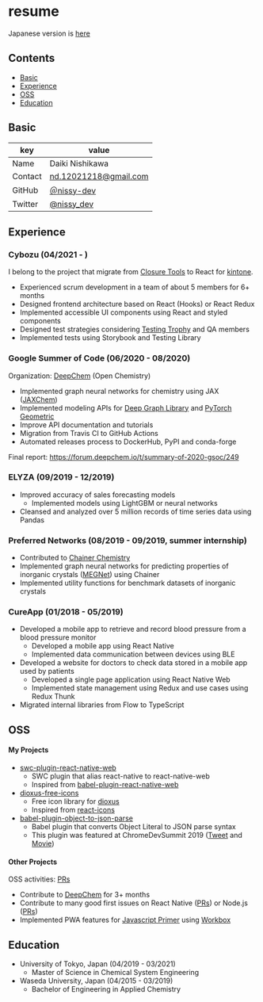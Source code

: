 # resume

Japanese version is [here](/README-ja.md)

## Contents

- [Basic](#Basic)
- [Experience](#Experience)
- [OSS](#OSS)
- [Education](#Education)

## Basic

| key     | value                                       |
| ------- | ------------------------------------------- |
| Name    | Daiki Nishikawa                             |
| Contact | nd.12021218@gmail.com                       |
| GitHub  | [＠nissy-dev](https://github.com/nissy-dev) |
| Twitter | [@nissy_dev](https://twitter.com/nissy_dev) |

## Experience

### Cybozu (04/2021 - )

I belong to the project that migrate from [Closure Tools](https://developers.google.com/closure) to React for [kintone](https://www.kintone.com/en-us/).

- Experienced scrum development in a team of about 5 members for 6+ months
- Designed frontend architecture based on React (Hooks) or React Redux
- Implemented accessible UI components using React and styled components
- Designed test strategies considering [Testing Trophy](https://kentcdodds.com/blog/the-testing-trophy-and-testing-classifications) and QA members
- Implemented tests using Storybook and Testing Library

### Google Summer of Code (06/2020 - 08/2020)

Organization: [DeepChem](https://github.com/deepchem/deepchem) (Open Chemistry)

- Implemented graph neural networks for chemistry using JAX ([JAXChem](https://github.com/deepchem/jaxchem))
- Implemented modeling APIs for [Deep Graph Library](https://www.dgl.ai/) and [PyTorch Geometric](https://pytorch-geometric.readthedocs.io/en/latest/)
- Improve API documentation and tutorials
- Migration from Travis CI to GitHub Actions
- Automated releases process to DockerHub, PyPI and conda-forge

Final report: https://forum.deepchem.io/t/summary-of-2020-gsoc/249

### ELYZA (09/2019 - 12/2019)

- Improved accuracy of sales forecasting models
  - Implemented models using LightGBM or neural networks
- Cleansed and analyzed over 5 million records of time series data using Pandas

### Preferred Networks (08/2019 - 09/2019, summer internship)

- Contributed to [Chainer Chemistry](https://github.com/chainer/chainer-chemistry)
- Implemented graph neural networks for predicting properties of inorganic crystals ([MEGNet](https://github.com/materialsvirtuallab/megnet)) using Chainer
- Implemented utility functions for benchmark datasets of inorganic crystals

### CureApp (01/2018 - 05/2019)

- Developed a mobile app to retrieve and record blood pressure from a blood pressure monitor
  - Developed a mobile app using React Native
  - Implemented data communication between devices using BLE
- Developed a website for doctors to check data stored in a mobile app used by patients
  - Developed a single page application using React Native Web
  - Implemented state management using Redux and use cases using Redux Thunk
- Migrated internal libraries from Flow to TypeScript

## OSS

#### My Projects

- [swc-plugin-react-native-web](https://github.com/nissy-dev/swc-plugin-react-native-web)
  - SWC plugin that alias react-native to react-native-web
  - Inspired from [babel-plugin-react-native-web](https://github.com/necolas/react-native-web/tree/master/packages/babel-plugin-react-native-web)
- [dioxus-free-icons](https://github.com/nissy-dev/dioxus-free-icons)
  - Free icon library for [dioxus](https://dioxuslabs.com/)
  - Inspired from [react-icons](https://github.com/react-icons/react-icons)
- [babel-plugin-object-to-json-parse](https://github.com/nissy-dev/babel-plugin-object-to-json-parse)
  - Babel plugin that converts Object Literal to JSON parse syntax
  - This plugin was featured at ChromeDevSummit 2019 ([Tweet](https://twitter.com/mathias/status/1198266203413897216?s=20) and [Movie](https://www.youtube.com/watch?v=ff4fgQxPaO0))

#### Other Projects

OSS activities: [PRs](https://github.com/pulls?page=1&q=is%3Apr+author%3Anissy-dev+archived%3Afalse+-org%3Anissy-dev)

- Contribute to [DeepChem](https://github.com/deepchem/deepchem) for 3+ months
- Contribute to many good first issues on React Native ([PRs](https://github.com/facebook/react-native/pulls/nissy-dev)) or Node.js ([PRs](https://github.com/nodejs/node/pulls/nissy-dev))
- Implemented PWA features for [Javascript Primer](https://github.com/asciidwango/js-primer) using [Workbox](https://github.com/GoogleChrome/workbox)

## Education

- University of Tokyo, Japan (04/2019 - 03/2021)
  - Master of Science in Chemical System Engineering
- Waseda University, Japan (04/2015 - 03/2019)
  - Bachelor of Engineering in Applied Chemistry
